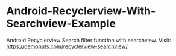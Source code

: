 # Android-Recyclerview-With-Searchview-Example
Android Recyclerview Search filter function with searchview. Visit: https://demonuts.com/recyclerview-searchview/
